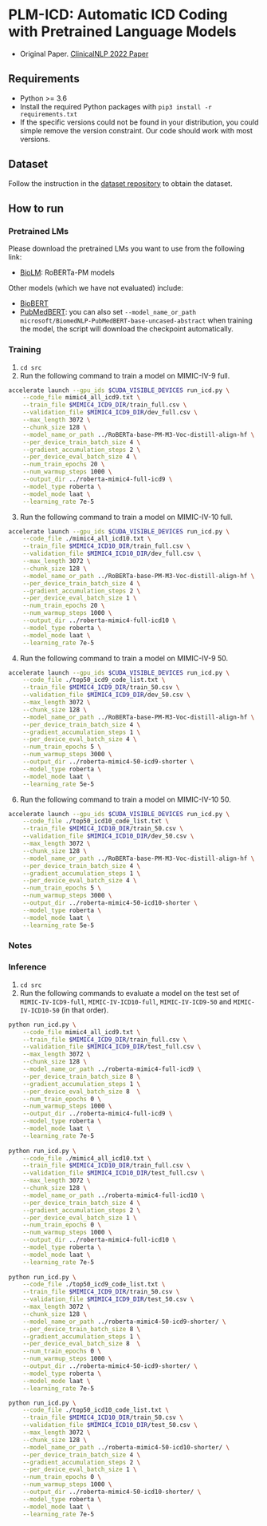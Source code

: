 # PLM-ICD: Automatic ICD Coding with Pretrained Language Models
- Original Paper. [ClinicalNLP 2022 Paper](https://aclanthology.org/2022.clinicalnlp-1.2/)

## Requirements
* Python >= 3.6
* Install the required Python packages with `pip3 install -r requirements.txt`
* If the specific versions could not be found in your distribution, you could simple remove the version constraint. Our code should work with most versions.

## Dataset
Follow the instruction in the [dataset repository](https://github.com/thomasnguyen92/MIMIC-IV-ICD-data-processing) to obtain the dataset.

## How to run
### Pretrained LMs
Please download the pretrained LMs you want to use from the following link:
- [BioLM](https://github.com/facebookresearch/bio-lm): RoBERTa-PM models

Other models  (which we have not evaluated) include:
- [BioBERT](https://github.com/dmis-lab/biobert)
- [PubMedBERT](https://huggingface.co/microsoft/BiomedNLP-PubMedBERT-base-uncased-abstract): you can also set `--model_name_or_path microsoft/BiomedNLP-PubMedBERT-base-uncased-abstract` when training the model, the script will download the checkpoint automatically.

### Training
1. `cd src`
2. Run the following command to train a model on MIMIC-IV-9 full.
```bash
accelerate launch --gpu_ids $CUDA_VISIBLE_DEVICES run_icd.py \
    --code_file mimic4_all_icd9.txt \
    --train_file $MIMIC4_ICD9_DIR/train_full.csv \
    --validation_file $MIMIC4_ICD9_DIR/dev_full.csv \
    --max_length 3072 \
    --chunk_size 128 \
    --model_name_or_path ../RoBERTa-base-PM-M3-Voc-distill-align-hf \
    --per_device_train_batch_size 4 \
    --gradient_accumulation_steps 2 \
    --per_device_eval_batch_size 4 \
    --num_train_epochs 20 \
    --num_warmup_steps 1000 \
    --output_dir ../roberta-mimic4-full-icd9 \
    --model_type roberta \
    --model_mode laat \
    --learning_rate 7e-5
```
3. Run the following command to train a model on MIMIC-IV-10 full.
```bash
accelerate launch --gpu_ids $CUDA_VISIBLE_DEVICES run_icd.py \
    --code_file ./mimic4_all_icd10.txt \
    --train_file $MIMIC4_ICD10_DIR/train_full.csv \
    --validation_file $MIMIC4_ICD10_DIR/dev_full.csv \
    --max_length 3072 \
    --chunk_size 128 \
    --model_name_or_path ../RoBERTa-base-PM-M3-Voc-distill-align-hf \
    --per_device_train_batch_size 4 \
    --gradient_accumulation_steps 2 \
    --per_device_eval_batch_size 1 \
    --num_train_epochs 20 \
    --num_warmup_steps 1000 \
    --output_dir ../roberta-mimic4-full-icd10 \
    --model_type roberta \
    --model_mode laat \
    --learning_rate 7e-5
```
4. Run the following command to train a model on MIMIC-IV-9 50.
```bash
accelerate launch --gpu_ids $CUDA_VISIBLE_DEVICES run_icd.py \
    --code_file ./top50_icd9_code_list.txt \
    --train_file $MIMIC4_ICD9_DIR/train_50.csv \
    --validation_file $MIMIC4_ICD9_DIR/dev_50.csv \
    --max_length 3072 \
    --chunk_size 128 \
    --model_name_or_path ../RoBERTa-base-PM-M3-Voc-distill-align-hf \
    --per_device_train_batch_size 4 \
    --gradient_accumulation_steps 1 \
    --per_device_eval_batch_size 4 \
    --num_train_epochs 5 \
    --num_warmup_steps 3000 \
    --output_dir ../roberta-mimic4-50-icd9-shorter \
    --model_type roberta \
    --model_mode laat \
    --learning_rate 5e-5
 ```
6. Run the following command to train a model on MIMIC-IV-10 50.
```bash
accelerate launch --gpu_ids $CUDA_VISIBLE_DEVICES run_icd.py \
    --code_file ./top50_icd10_code_list.txt \
    --train_file $MIMIC4_ICD10_DIR/train_50.csv \
    --validation_file $MIMIC4_ICD10_DIR/dev_50.csv \
    --max_length 3072 \
    --chunk_size 128 \
    --model_name_or_path ../RoBERTa-base-PM-M3-Voc-distill-align-hf \
    --per_device_train_batch_size 4 \
    --gradient_accumulation_steps 1 \
    --per_device_eval_batch_size 4 \
    --num_train_epochs 5 \
    --num_warmup_steps 3000 \
    --output_dir ../roberta-mimic4-50-icd10-shorter \
    --model_type roberta \
    --model_mode laat \
    --learning_rate 5e-5
```


### Notes

### Inference
1. `cd src`
2. Run the following commands to evaluate a model on the test set of `MIMIC-IV-ICD9-full`,  `MIMIC-IV-ICD10-full`, `MIMIC-IV-ICD9-50` and `MIMIC-IV-ICD10-50` (in that order).
```bash
python run_icd.py \
    --code_file mimic4_all_icd9.txt \
    --train_file $MIMIC4_ICD9_DIR/train_full.csv \
    --validation_file $MIMIC4_ICD9_DIR/test_full.csv \
    --max_length 3072 \
    --chunk_size 128 \
    --model_name_or_path ../roberta-mimic4-full-icd9 \
    --per_device_train_batch_size 8 \
    --gradient_accumulation_steps 1 \
    --per_device_eval_batch_size 8  \
    --num_train_epochs 0 \
    --num_warmup_steps 1000 \
    --output_dir ../roberta-mimic4-full-icd9 \
    --model_type roberta \
    --model_mode laat \
    --learning_rate 7e-5
    
python run_icd.py \
    --code_file ./mimic4_all_icd10.txt \
    --train_file $MIMIC4_ICD10_DIR/train_full.csv \
    --validation_file $MIMIC4_ICD10_DIR/test_full.csv \
    --max_length 3072 \
    --chunk_size 128 \
    --model_name_or_path ../roberta-mimic4-full-icd10 \
    --per_device_train_batch_size 4 \
    --gradient_accumulation_steps 2 \
    --per_device_eval_batch_size 1 \
    --num_train_epochs 0 \
    --num_warmup_steps 1000 \
    --output_dir ../roberta-mimic4-full-icd10 \
    --model_type roberta \
    --model_mode laat \
    --learning_rate 7e-5
    
python run_icd.py \
    --code_file ./top50_icd9_code_list.txt \
    --train_file $MIMIC4_ICD9_DIR/train_50.csv \
    --validation_file $MIMIC4_ICD9_DIR/test_50.csv \
    --max_length 3072 \
    --chunk_size 128 \
    --model_name_or_path ../roberta-mimic4-50-icd9-shorter/ \
    --per_device_train_batch_size 8 \
    --gradient_accumulation_steps 1 \
    --per_device_eval_batch_size 8  \
    --num_train_epochs 0 \
    --num_warmup_steps 1000 \
    --output_dir ../roberta-mimic4-50-icd9-shorter/ \
    --model_type roberta \
    --model_mode laat \
    --learning_rate 7e-5

python run_icd.py \
    --code_file ./top50_icd10_code_list.txt \
    --train_file $MIMIC4_ICD10_DIR/train_50.csv \
    --validation_file $MIMIC4_ICD10_DIR/test_50.csv \
    --max_length 3072 \
    --chunk_size 128 \
    --model_name_or_path ../roberta-mimic4-50-icd10-shorter/ \
    --per_device_train_batch_size 4 \
    --gradient_accumulation_steps 2 \
    --per_device_eval_batch_size 1 \
    --num_train_epochs 0 \
    --num_warmup_steps 1000 \
    --output_dir ../roberta-mimic4-50-icd10-shorter/ \
    --model_type roberta \
    --model_mode laat \
    --learning_rate 7e-5
```
